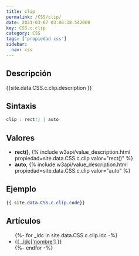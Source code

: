 ```yaml
---
title: clip
permalink: /CSS/clip/
date: 2021-03-07 03:00:38.542060
key: CSS.c.clip
category: CSS
tags: ['propiedad css']
sidebar: 
  nav: css
---
```


## Descripción
{{site.data.CSS.c.clip.description }}

## Sintaxis
~~~css
clip : rect() | auto
~~~

## Valores
* **rect()**,  {% include w3api/value_description.html propiedad=site.data.CSS.c.clip valor="rect()" %}
* **auto**,  {% include w3api/value_description.html propiedad=site.data.CSS.c.clip valor="auto" %}

## Ejemplo
~~~css
{{ site.data.CSS.c.clip.code}}
~~~

## Artículos
<ul>
{%- for _ldc in site.data.CSS.c.clip.ldc -%}
   <li>
       <a href="{{_ldc['url'] }}">{{ _ldc['nombre'] }}</a>
   </li>
{%- endfor -%}
</ul>
